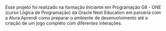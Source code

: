 Esse projeto foi realizado na formação Iniciante em Programação G8 - ONE (curso Lógica de Programação) da Oracle Next Education em parceria com a Alura.Aprendi como preparar o ambiente de desenvolvimento até a criação de um jogo completo com diferentes interações.
